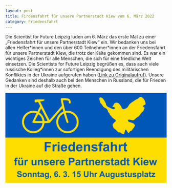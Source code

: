 ```yaml
---
layout: post
title: Firdensfahrt für unsere Partnerstadt Kiew vom 6. März 2022
category: Friedensfahrt
---
```


Die Scientist for Future Leipzig luden am 6. März das erste Mal zu einer „Friedensfahrt für unsere Partnerstadt Kiew“ ein. Wir bedanken uns bei allen Helfer\*innen 
und den über 600 Teilnehmer\*innen an der Friedensfahrt für unsere Partnerstadt Kiew, die trotz der Kälte gekommen sind. Es war 
ein wichtiges Zeichen für alle Menschen, die sich für eine friedliche Welt einsetzen. Die Scientists for 
Future Leipzig begrüßen es, dass auch viele russische Kolleg\*innen zur sofortigen Beendigung des militärischen Konfliktes in der Ukraine aufgerufen haben 
(<a href="https://trv-science.ru/de/2022/02/we-are-against-war-de/">Link zu Originalaufruf</a>). Unsere Gedanken sind deshalb auch bei den Menschen in Russland, 
die für Frieden in der Ukraine auf die Straße gehen.

![](/images/Friedensfahrt.png)
